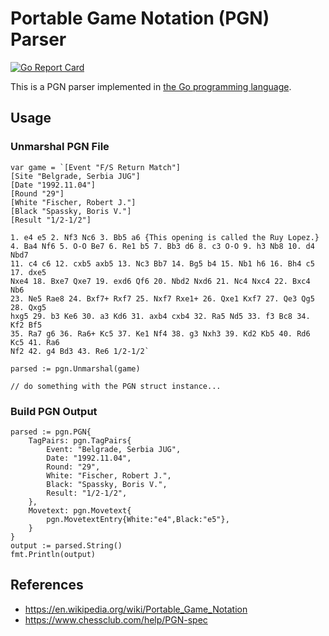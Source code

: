 # Portable Game Notation (PGN) Parser

[![Go Report Card](https://goreportcard.com/badge/github.com/miketmoore/pgn)](https://goreportcard.com/report/github.com/miketmoore/pgn)

This is a PGN parser implemented in [the Go programming language](https://golang.org/).

## Usage

### Unmarshal PGN File

```
var game = `[Event "F/S Return Match"]
[Site "Belgrade, Serbia JUG"]
[Date "1992.11.04"]
[Round "29"]
[White "Fischer, Robert J."]
[Black "Spassky, Boris V."]
[Result "1/2-1/2"]

1. e4 e5 2. Nf3 Nc6 3. Bb5 a6 {This opening is called the Ruy Lopez.}
4. Ba4 Nf6 5. O-O Be7 6. Re1 b5 7. Bb3 d6 8. c3 O-O 9. h3 Nb8 10. d4 Nbd7
11. c4 c6 12. cxb5 axb5 13. Nc3 Bb7 14. Bg5 b4 15. Nb1 h6 16. Bh4 c5 17. dxe5
Nxe4 18. Bxe7 Qxe7 19. exd6 Qf6 20. Nbd2 Nxd6 21. Nc4 Nxc4 22. Bxc4 Nb6
23. Ne5 Rae8 24. Bxf7+ Rxf7 25. Nxf7 Rxe1+ 26. Qxe1 Kxf7 27. Qe3 Qg5 28. Qxg5
hxg5 29. b3 Ke6 30. a3 Kd6 31. axb4 cxb4 32. Ra5 Nd5 33. f3 Bc8 34. Kf2 Bf5
35. Ra7 g6 36. Ra6+ Kc5 37. Ke1 Nf4 38. g3 Nxh3 39. Kd2 Kb5 40. Rd6 Kc5 41. Ra6
Nf2 42. g4 Bd3 43. Re6 1/2-1/2`

parsed := pgn.Unmarshal(game)

// do something with the PGN struct instance...
```

### Build PGN Output

```
parsed := pgn.PGN{
    TagPairs: pgn.TagPairs{
        Event: "Belgrade, Serbia JUG",
        Date: "1992.11.04",
        Round: "29",
        White: "Fischer, Robert J.",
        Black: "Spassky, Boris V.",
        Result: "1/2-1/2",
    },
    Movetext: pgn.Movetext{
        pgn.MovetextEntry{White:"e4",Black:"e5"},
    }
}
output := parsed.String()
fmt.Println(output)
```

## References

- https://en.wikipedia.org/wiki/Portable_Game_Notation
- https://www.chessclub.com/help/PGN-spec
